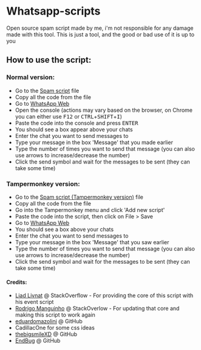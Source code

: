 # Whatsapp-scripts
Open source spam script made by me, i'm not responsible for any damage made with this tool. This is just a tool, and the good or bad use of it is up to you

## How to use the script:
### Normal version:

- Go to the [Spam script](Spam_script.js) file
- Copy all the code from the file
- Go to [WhatsApp Web](https://web.whatsapp.com)
- Open the console (actions may vary based on the browser, on Chrome you can either use <kbd>F12</kbd> or <kbd>CTRL</kbd>+<kbd>SHIFT</kbd>+<kbd>I</kbd>)
- Paste the code into the console and press <kbd>ENTER</kbd>
- You should see a box appear above your chats
- Enter the chat you want to send messages to
- Type your message in the box 'Message' that you made earlier
- Type the number of times you want to send that message (you can also use arrows to increase/decrease the number)
- Click the send symbol and wait for the messages to be sent (they can take some time)

### Tampermonkey version:

- Go to the [Spam script (Tampermonkey version)](Spam_script_Tampermonkey.js) file
- Copy all the code from the file
- Go into the Tampermonkey menu and click 'Add new script'
- Paste the code into the script, then click on File > Save
- Go to [WhatsApp Web](https://web.whatsapp.com)
- You should see a box above your chats
- Enter the chat you want to send messages to
- Type your message in the box 'Message' that you saw earlier
- Type the number of times you want to send that message (you can also use arrows to increase/decrease the number)
- Click the send symbol and wait for the messages to be sent (they can take some time)

#### Credits:

- [Liad Livnat](https://stackoverflow.com/users/345944/liad-livnat) @ StackOverflow - For providing the core of this script with his event script
- [Rodrigo Manguinho](https://stackoverflow.com/users/1007583/rodrigo-manguinho) @ StackOverlow - For updating that core and making this script to work again
- [eduardomazolini](https://github.com/eduardomazolini) @ GitHub
- CadillacOne for some css ideas
- [thebigsmileXD](https://github.com/thebigsmileXD) @ GitHub
- [EndBug](https://github.com/EndBug) @ GitHub
